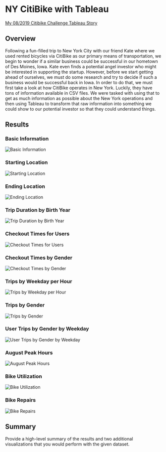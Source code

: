 # NY CitiBike with Tableau

[My 08/2019 Citibike Challenge Tableau Story](https://public.tableau.com/app/profile/jeffrey.strauch/viz/201908_Citibike_Challenge/NewYorkCitiBike "My 08/2019 Citibike Challenge Tableau Story")

## Overview

Following a fun-filled trip to New York City with our friend Kate where we used rented bicycles via CitiBike as our primary means of transportation, we begin to wonder if a similar business could be successful in our hometown of Des Moines, Iowa.  Kate even finds a potential angel investor who might be interested in supporting the startup.  However, before we start getting ahead of ourselves, we must do some research and try to decide if such a business would be successful back in Iowa.  In order to do that, we must first take a look at how CitiBike operates in New York.  Luckily, they have tons of information available in CSV files.  We were tasked with using that to get as much information as possible about the New York operations and then using Tableau to transform that raw information into something we could show to our potential investor so that they could understand things.

## Results

### Basic Information

![Basic Information](https://github.com/Jeffstr00/Bikesharing/blob/main/Resources/image1_info.png)

### Starting Location

![Starting Location](https://github.com/Jeffstr00/Bikesharing/blob/main/Resources/image2_startloc.png)

### Ending Location

![Ending Location](https://github.com/Jeffstr00/Bikesharing/blob/main/Resources/image3_endloc.png)

### Trip Duration by Birth Year

![Trip Duration by Birth Year](https://github.com/Jeffstr00/Bikesharing/blob/main/Resources/image4_durationbyyear.png)

### Checkout Times for Users

![Checkout Times for Users](https://github.com/Jeffstr00/Bikesharing/blob/main/Resources/image5_checkouttimes.png)

### Checkout Times by Gender

![Checkout Times by Gender](https://github.com/Jeffstr00/Bikesharing/blob/main/Resources/image6_checkgender.png)

### Trips by Weekday per Hour

![Trips by Weekday per Hour](https://github.com/Jeffstr00/Bikesharing/blob/main/Resources/image7_tripshour.png)

### Trips by Gender

![Trips by Gender](https://github.com/Jeffstr00/Bikesharing/blob/main/Resources/image8_tripsgender.png)

### User Trips by Gender by Weekday

![User Trips by Gender by Weekday](https://github.com/Jeffstr00/Bikesharing/blob/main/Resources/image9_tripsweekday.png)

### August Peak Hours

![August Peak Hours](https://github.com/Jeffstr00/Bikesharing/blob/main/Resources/image10_peakhours.png)

### Bike Utilization

![Bike Utilization](https://github.com/Jeffstr00/Bikesharing/blob/main/Resources/image11_utilization.png)

### Bike Repairs

![Bike Repairs](https://github.com/Jeffstr00/Bikesharing/blob/main/Resources/image12_repairs.png)

## Summary

Provide a high-level summary of the results and two additional visualizations that you would perform with the given dataset.